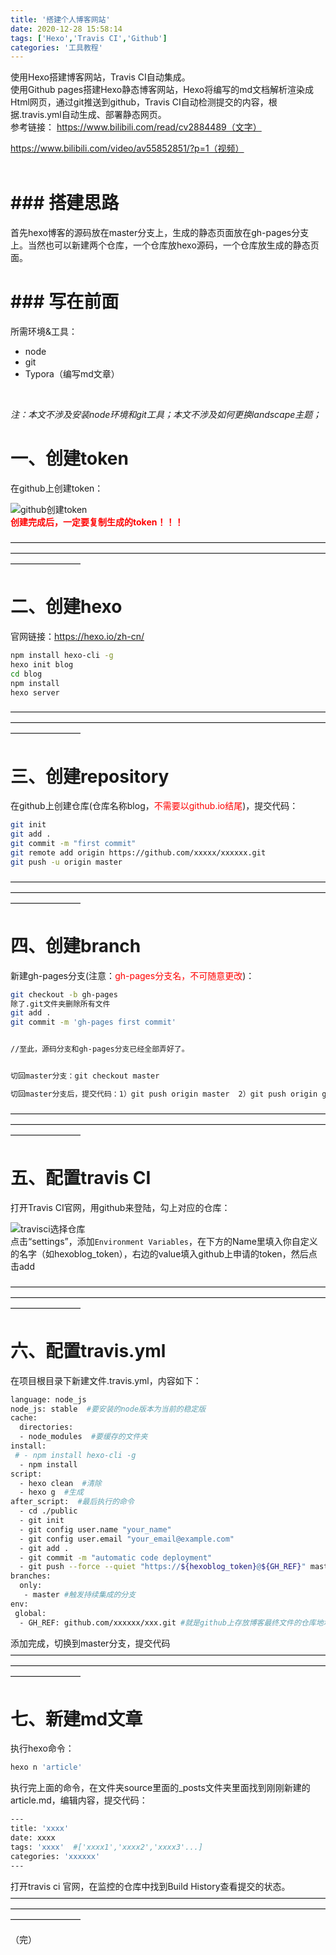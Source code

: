 ```yaml
---
title: '搭建个人博客网站'
date: 2020-12-28 15:58:14
tags: ['Hexo','Travis CI','Github']
categories: '工具教程'
---
```


使用Hexo搭建博客网站，Travis CI自动集成。
<br />
使用Github pages搭建Hexo静态博客网站，Hexo将编写的md文档解析渲染成Html网页，通过git推送到github，Travis CI自动检测提交的内容，根据.travis.yml自动生成、部署静态网页。
<br />
参考链接：
https://www.bilibili.com/read/cv2884489（文字）

https://www.bilibili.com/video/av55852851/?p=1（视频）
<br /><br />

# ### 搭建思路

首先hexo博客的源码放在master分支上，生成的静态页面放在gh-pages分支上。当然也可以新建两个仓库，一个仓库放hexo源码，一个仓库放生成的静态页面。
<br />

# ### 写在前面
所需环境&工具：
- node
- git
- Typora（编写md文章）
<br />

*注：本文不涉及安装node环境和git工具；本文不涉及如何更换landscape主题；*
<br />

# 一、创建token

在github上创建token：

![github创建token](https://cdn.jsdelivr.net/gh/YuliaScott/blogpic/img/githubtoken.png)
<br />
**<font color=red>创建完成后，一定要复制生成的token！！！</font>**

————————————————————————————————————————————————————————————————————————————————
# 二、创建hexo

官网链接：https://hexo.io/zh-cn/
<br />
```bash
npm install hexo-cli -g
hexo init blog
cd blog
npm install
hexo server
```

————————————————————————————————————————————————————————————————————————————————
# 三、创建repository

在github上创建仓库(仓库名称blog，<font color=red>不需要以github.io结尾</font>)，提交代码：

```bash
git init
git add .
git commit -m "first commit"
git remote add origin https://github.com/xxxxx/xxxxxx.git
git push -u origin master
```

————————————————————————————————————————————————————————————————————————————————
# 四、创建branch

新建gh-pages分支(注意：<font color=red>gh-pages分支名，不可随意更改</font>)：

```bash
git checkout -b gh-pages
除了.git文件夹删除所有文件
git add .
git commit -m 'gh-pages first commit'


//至此，源码分支和gh-pages分支已经全部弄好了。


切回master分支：git checkout master

切回master分支后，提交代码：1）git push origin master  2）git push origin gh-pages
```

————————————————————————————————————————————————————————————————————————————————
# 五、配置travis CI

打开Travis CI官网，用github来登陆，勾上对应的仓库：

![travisci选择仓库](https://cdn.jsdelivr.net/gh/YuliaScott/blogpic/img/travisci.png)
<br />
点击“settings”，添加`Environment Variables`，在下方的Name里填入你自定义的名字（如hexoblog_token），右边的value填入github上申请的token，然后点击add

————————————————————————————————————————————————————————————————————————————————
# 六、配置travis.yml

在项目根目录下新建文件.travis.yml，内容如下：

```bash
language: node_js
node_js: stable  #要安装的node版本为当前的稳定版
cache:
  directories:
  - node_modules  #要缓存的文件夹
install:
 # - npm install hexo-cli -g
  - npm install
script:
  - hexo clean  #清除
  - hexo g  #生成
after_script:  #最后执行的命令
  - cd ./public
  - git init
  - git config user.name "your_name"
  - git config user.email "your_email@example.com"
  - git add . 
  - git commit -m "automatic code deployment"
  - git push --force --quiet "https://${hexoblog_token}@${GH_REF}" master:gh-pages  #hexoblog_token与travis ci设置的环境变量名相同
branches:
  only:
   - master #触发持续集成的分支
env:
 global:
  - GH_REF: github.com/xxxxxx/xxx.git #就是github上存放博客最终文件的仓库地址末尾加上.git

```

添加完成，切换到master分支，提交代码
————————————————————————————————————————————————————————————————————————————————

# 七、新建md文章

执行hexo命令：

```bash
hexo n 'article'
```

执行完上面的命令，在文件夹source里面的_posts文件夹里面找到刚刚新建的article.md，编辑内容，提交代码：
```bash
---
title: 'xxxx'
date: xxxx
tags: 'xxxx'  #['xxxx1','xxxx2','xxxx3'...]
categories: 'xxxxxx'
---
```

打开travis ci 官网，在监控的仓库中找到Build History查看提交的状态。
————————————————————————————————————————————————————————————————————————————————
<br />

（完）